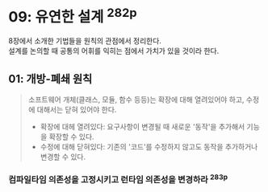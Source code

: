 # 09: 유연한 설계 <sup>282p</sup>

8장에서 소개한 기법들을 원칙의 관점에서 정리한다.\
설계를 논의할 때 공통의 어휘를 익히는 점에서 가치가 있을 것이라 한다.

## 01: 개방-폐쇄 원칙

> 소프트웨어 개체(클래스, 모듈, 함수 등등)는 확장에 대해 열려있어야 하고, 수정에 대해서는 닫혀 있어야 한다.
> - 확장에 대헤 열려있다: 요구사항이 변경될 때 새로운 '동작'을 추가해서 기능을 확장할 수 있다.
> - 수정에 대해 닫혀있다: 기존의 '코드'를 수정하지 않고도 동작을 추가하거나 변경할 수 있다.

### 컴파일타임 의존성을 고정시키고 런타임 의존성을 변경하라 <sup>283p</sup>
